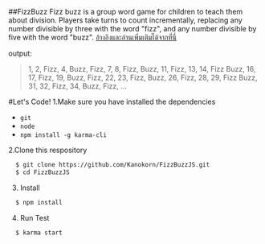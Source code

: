 ##FizzBuzz
Fizz buzz is a group word game for children to teach them about division. 
Players take turns to count incrementally, replacing any number divisible by three with the word "fizz", 
and any number divisible by five with the word "buzz".
[อ้างอิงและอ่านเพิ่มเติมได้จากที่นี่](https://en.wikipedia.org/wiki/Fizz_buzz)

output:
 >1, 2, Fizz, 4, Buzz, Fizz, 7, 8, Fizz, Buzz, 11, Fizz, 13, 14, Fizz Buzz, 
 >16, 17, Fizz, 19, Buzz, Fizz, 22, 23, Fizz, Buzz, 26, Fizz, 28, 29, Fizz Buzz, 
 >31, 32, Fizz, 34, Buzz, Fizz, ...


#Let's Code!
1.Make sure you have installed the dependencies
  * `git`
  * `node`
  * `npm install -g karma-cli`

2.Clone this respository
```sh
  $ git clone https://github.com/Kanokorn/FizzBuzzJS.git
  $ cd FizzBuzzJS
```

3. Install
```sh
  $ npm install 
```
4. Run Test

```sh
  $ karma start
```
